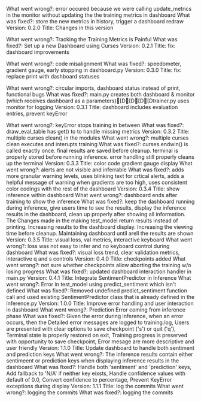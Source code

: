 What went wrong?: error occured because we were calling update_metrics in the monitor without updating the the training metrics in dashboard
What was fixed?: store the new metrics in history, trigger a dashboard redraw
Version: 0.2.0
Title: Changes in this version

What went wrong?: Tracking the Training Metrics is Painful
What was fixed?: Set up a new Dashboard using Curses
Version: 0.2.1
Title: fix: dashboard improvements

What went wrong?: code misalignment
What was fixed?: speedometer, gradient gauge, early stopping in dashboard.py
Version: 0.3.0
Title: fix: replace print with dashboard statuses

What went wrong?: circular imports, dashboard status instead of print, functional bugs
What was fixed?: main.py creates both dashboard & monitor (which receives dashboard as a parameters)[D[D[D[Dtrainer.py uses monitor for logging
Version: 0.3.1
Title: dashboard includes evaluation entries, prevent keyError

What went wrong?: keyError stops training in between
What was fixed?: draw_eval_table has get() to to handle missing metrics
Version: 0.3.2
Title: multiple curses clean() in the modules
What went wrong?: multiple curses clean executes and interupts training
What was fixed?: curses.endwin() is called exactly once. final results are saved before cleanup. terminal is properly stored before running inference. error handling still properly cleans up the terminal
Version: 0.3.3
Title: color code gradient gauge display
What went wrong?: alerts are not visible and inferrable
What was fixed?: adds more granular warning levels, uses blinking text for crtical alerts, adds a helpful message of warning when gradients are too high, uses consistent color codings with the rest of the dashboard
Version: 0.3.4
Title: show inference within dashboard
What went wrong?: dashboard ends after training to show the inference
What was fixed?: keep the dashboard running during inference, give users time to see the results, display the inference results in the dashboard, clean up properly after showing all information. The Changes made in the making test_model return results instead of printing. Increasing results to the dashboard display. Increasing the viewing time before cleanup. Maintaining dashboard until arell the results are shown
Version: 0.3.5
Title: visual loss, val metrics, interactive keyboard
What went wrong?: loss was not easy to infer and no keyboard control during dashboard
What was fixed?: visual loss trend, clear validation metrics, interactive q and s controls
Version: 0.4.0
Title: checkpoints added
What went wrong?: not sure whether checkpoints allow aborting the training w/o losing progress
What was fixed?: updated dashboard interaction handler in main.py
Version: 0.4.1
Title: Integrate SentimentPredictor in Inference
What went wrong?: Error in test_model using predict_sentiment which isn't defined
What was fixed?: Removed undefined predict_sentiment function call and used existing SentimentPredictor class that is already defined in the inference.py
Version: 1.0.0
Title: Improve error handling and user interaction in dashboard
What went wrong?: Prediction Error coming from inference phase
What was fixed?: Given the error during inference, when an error occurs, then the Detailed error messages are logged to training.log, Users are presented with clear options to save checkpoint ('s') or quit ('q'), Terminal state is properly restored on exit, Training progress is preserved with opportunity to save checkpoint, Error mesage are more descriptive and user friendly
Version: 1.1.0
Title: Update dashboard to handle both sentiment and prediction keys
What went wrong?: The inference results contain either sentimeent or prediction keys when displaying inference results in the dashboard
What was fixed?: Handle both 'sentiment' and 'prediction' keys, Add fallback to 'N/A' if neither key eixsts, Handle confidence values  with default of 0.0, Convert confidence to percentage, Prevent KeyError exceptions during display
Version: 1.1.1
Title: log the commits
What went wrong?: logging the commits
What was fixed?: logging the commits
